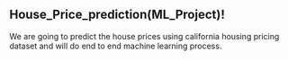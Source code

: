 ## House_Price_prediction(ML_Project)! #

We are going to predict the house prices using california housing pricing dataset and will do end to end machine learning process.
